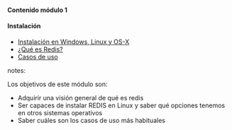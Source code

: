 #### Contenido módulo 1

#### Instalación

* [Instalación en Windows, Linux y OS-X](/#installation)
* [¿Qué es Redis?](/#what_is_redis)
* [Casos de uso](/#use_cases)

notes:

Los objetivos de este módulo son:

* Adquirir una visión general de qué es redis
* Ser capaces de instalar REDIS en Linux y saber qué opciones tenemos en otros sistemas operativos 
* Saber cuáles son los casos de uso más habituales